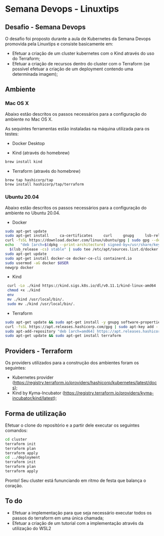 # Semana Devops - Linuxtips

## Desafio - Semana Devops

O desafio foi proposto durante a aula de Kubernetes da Semana Devops promovida pela Linuxtips e consiste basicamente em:

- Efetuar a criação de um cluster kubernetes com o Kind através do uso do Terraform;
- Efetuar a criação de recursos dentro do cluster com o Terraform (se possível efetuar a criação de um deployment contendo uma determinada imagem);

## Ambiente

### Mac OS X

Abaixo estão descritos os passos necessários para a configuração do ambiente no Mac OS X.

As sequintes ferramentas estão instaladas na máquina utilizada para os testes:

- Docker Desktop

- Kind (através do homebrew)
```bash
brew install kind
```
- Terraform (através do homebrew)
```bash
brew tap hashicorp/tap
brew install hashicorp/tap/terraform
```

### Ubuntu 20.04

Abaixo estão descritos os passos necessários para a configuração do ambiente no Ubuntu 20.04.

- Docker
```bash
sudo apt-get update
sudo apt-get install     ca-certificates     curl     gnupg     lsb-release
curl -fsSL https://download.docker.com/linux/ubuntu/gpg | sudo gpg --dearmor -o /usr/share/keyrings/docker-archive-keyring.gpg
echo   "deb [arch=$(dpkg --print-architecture) signed-by=/usr/share/keyrings/docker-archive-keyring.gpg] https://download.docker.com/linux/ubuntu \
  $(lsb_release -cs) stable" | sudo tee /etc/apt/sources.list.d/docker.list > /dev/null
sudo apt-get update
sudo apt-get install docker-ce docker-ce-cli containerd.io
sudo usermod -aG docker $USER
newgrp docker
```

- Kind
```bash
 curl -Lo ./kind https://kind.sigs.k8s.io/dl/v0.11.1/kind-linux-amd64
 chmod +x ./kind
 env
 mv ./kind /usr/local/bin/.
 sudo mv ./kind /usr/local/bin/.

```

- Terraform
```bash
sudo apt-get update && sudo apt-get install -y gnupg software-properties-common curl
curl -fsSL https://apt.releases.hashicorp.com/gpg | sudo apt-key add -
sudo apt-add-repository "deb [arch=amd64] https://apt.releases.hashicorp.com $(lsb_release -cs) main"
sudo apt-get update && sudo apt-get install terraform
```

## Providers - Terraform

Os providers utilizados para a construção dos ambientes foram os seguintes:

- Kubernetes provider (https://registry.terraform.io/providers/hashicorp/kubernetes/latest/docs);
- Kind by Kyma-Incubator (https://registry.terraform.io/providers/kyma-incubator/kind/latest);

## Forma de utilização

Efetuar o clone do repositório e a partir dele executar os seguintes comandos:

```bash
cd cluster
terraform init
terraform plan
terraform apply
cd ../deployment
terraform init
terraform plan
terraform apply
```

Pronto!
Seu cluster está fununciando em ritmo de festa que balança o coração.

## To do

- Efetuar a implementação para que seja necessário executar todos os passos do terraform em uma única chamada;
- Efetuar a criação de um tutorial com a implementação através da utilização do WSL2
